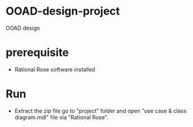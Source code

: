 # OOAD-design-project
OOAD design
# prerequisite
* Rational Rose software installed
# Run
* Extract the zip file go to "project" folder and open "use case & class diagram.mdl" file via "Rational Rose".
